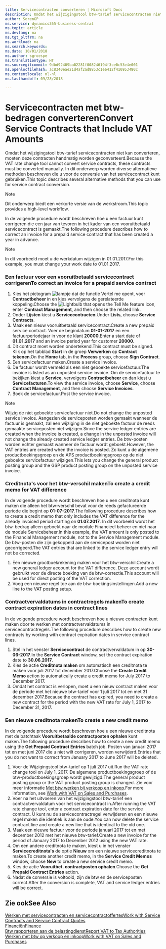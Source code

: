 ```yaml
---
title: Servicecontracten converteren | Microsoft Docs
description: Omdat het wijzigingstool btw-tarief servicecontracten niet kan converteren, moeten deze contracten handmatig worden geconverteerd. In dit onderwerp worden diverse alternatieve methoden beschreven die u voor de conversie van het servicecontract kunt gebruiken.
author: SorenGP
ms.service: dynamics365-business-central
ms.topic: article
ms.devlang: na
ms.tgt_pltfrm: na
ms.workload: na
ms.search.keywords: 
ms.date: 10/01/2018
ms.author: sgroespe
ms.translationtype: HT
ms.sourcegitcommit: 9dbd92409ba02281f008246194f3ce0c53e4e001
ms.openlocfilehash: ac8340eae21d4af2ad8853c1e6412f410953480c
ms.contentlocale: nl-nl
ms.lasthandoff: 09/28/2018

---
```

# <a name="convert-service-contracts-that-include-vat-amounts"></a><span data-ttu-id="1ebf5-104">Servicecontracten met btw-bedragen converteren</span><span class="sxs-lookup"><span data-stu-id="1ebf5-104">Convert Service Contracts that Include VAT Amounts</span></span>
<span data-ttu-id="1ebf5-105">Omdat het wijzigingstool btw-tarief servicecontracten niet kan converteren, moeten deze contracten handmatig worden geconverteerd.</span><span class="sxs-lookup"><span data-stu-id="1ebf5-105">Because the VAT rate change tool cannot convert service contracts, these contracts must be converted manually.</span></span> <span data-ttu-id="1ebf5-106">In dit onderwerp worden diverse alternatieve methoden beschreven die u voor de conversie van het servicecontract kunt gebruiken.</span><span class="sxs-lookup"><span data-stu-id="1ebf5-106">This topic describes several alternative methods that you can use for service contract conversion.</span></span>  

> [!NOTE]  
>  <span data-ttu-id="1ebf5-107">Dit onderwerp biedt een verkorte versie van de werkstroom.</span><span class="sxs-lookup"><span data-stu-id="1ebf5-107">This topic provides a high-level workflow.</span></span>  

 <span data-ttu-id="1ebf5-108">In de volgende procedure wordt beschreven hoe u een factuur kunt corrigeren die een jaar van tevoren in het kader van een vooruitbetaald servicecontract is gemaakt.</span><span class="sxs-lookup"><span data-stu-id="1ebf5-108">The following procedure describes how to correct an invoice for a prepaid service contract that has been created a year in advance.</span></span>  

> [!NOTE]  
>  <span data-ttu-id="1ebf5-109">In dit voorbeeld moet u de werkdatum wijzigen in 01.01.2017.</span><span class="sxs-lookup"><span data-stu-id="1ebf5-109">For this example, you must change your work date to 01.01.2017.</span></span>  

### <a name="to-correct-an-invoice-for-a-prepaid-service-contract"></a><span data-ttu-id="1ebf5-110">Een factuur voor een vooruitbetaald servicecontract corrigeren</span><span class="sxs-lookup"><span data-stu-id="1ebf5-110">To correct an invoice for a prepaid service contract</span></span>  
1. <span data-ttu-id="1ebf5-111">Kies het pictogram ![lampje dat de functie Vertel me opent](media/ui-search/search_small.png "Vertel me wat u wilt doen"), voer **Contractbeheer** in en kies vervolgens de gerelateerde koppeling.</span><span class="sxs-lookup"><span data-stu-id="1ebf5-111">Choose the ![Lightbulb that opens the Tell Me feature](media/ui-search/search_small.png "Tell me what you want to do") icon, enter **Contract Management**, and then choose the related link.</span></span>  
2. <span data-ttu-id="1ebf5-112">Onder **Lijsten** kiest u **Servicecontracten**.</span><span class="sxs-lookup"><span data-stu-id="1ebf5-112">Under **Lists**, choose **Service Contracts**.</span></span>  
3. <span data-ttu-id="1ebf5-113">Maak een nieuw vooruitbetaald servicecontract.</span><span class="sxs-lookup"><span data-stu-id="1ebf5-113">Create a new prepaid service contract.</span></span> <span data-ttu-id="1ebf5-114">Voer de begindatum **01-01-2017** en een factuurperiodejaar in voor de klant **20000**.</span><span class="sxs-lookup"><span data-stu-id="1ebf5-114">Enter a start date of **01.01.2017** and an invoice period year for customer **20000**.</span></span>  
4. <span data-ttu-id="1ebf5-115">Dit contract moet worden ondertekend.</span><span class="sxs-lookup"><span data-stu-id="1ebf5-115">This contract must be signed.</span></span> <span data-ttu-id="1ebf5-116">Klik op het tabblad **Start** in de groep **Verwerken** op **Contract tekenen**.</span><span class="sxs-lookup"><span data-stu-id="1ebf5-116">On the **Home** tab, in the **Process** group, choose **Sign Contract**.</span></span>  
5. <span data-ttu-id="1ebf5-117">Een servicefactuur maken.</span><span class="sxs-lookup"><span data-stu-id="1ebf5-117">Create a service invoice.</span></span>
6. <span data-ttu-id="1ebf5-118">De factuur wordt vermeld als een niet geboekte servicefactuur.</span><span class="sxs-lookup"><span data-stu-id="1ebf5-118">The invoice is listed as an unposted service invoice.</span></span> <span data-ttu-id="1ebf5-119">Om de servicefactuur te bekijken kiest u **Service**, vervolgens **Contractbeheer** en dan kiest u **Servicefacturen**.</span><span class="sxs-lookup"><span data-stu-id="1ebf5-119">To view the service invoice, choose **Service**, choose **Contract Management**, and then choose **Service Invoices**.</span></span>  
7. <span data-ttu-id="1ebf5-120">Boek de servicefactuur.</span><span class="sxs-lookup"><span data-stu-id="1ebf5-120">Post the service invoice.</span></span>  

> [!NOTE]  
>  <span data-ttu-id="1ebf5-121">Wijzig de niet geboekte servicefactuur niet.</span><span class="sxs-lookup"><span data-stu-id="1ebf5-121">Do not change the unposted service invoice.</span></span> <span data-ttu-id="1ebf5-122">Aangezien de serviceposten worden gemaakt wanneer de factuur is gemaakt, zal een wijziging in de niet geboekte factuur de reeds gemaakte serviceposten niet wijzigen.</span><span class="sxs-lookup"><span data-stu-id="1ebf5-122">Since the service ledger entries are created when the invoice is created, a change in the unposted invoice will not change the already created service ledger entries.</span></span> <span data-ttu-id="1ebf5-123">De btw-posten worden echter gemaakt wanneer de factuur wordt geboekt.</span><span class="sxs-lookup"><span data-stu-id="1ebf5-123">However, the VAT entries are created when the invoice is posted.</span></span> <span data-ttu-id="1ebf5-124">Zo kunt u de algemene productboekingsgroep en de APS productboekingsgroep op de niet geboekte servicefactuur wijzigen.</span><span class="sxs-lookup"><span data-stu-id="1ebf5-124">This lets you change the general product posting group and the GSP product posting group on the unposted service invoice.</span></span>  

### <a name="to-create-a-credit-memo-for-vat-difference"></a><span data-ttu-id="1ebf5-125">Creditnota's voor het btw-verschil maken</span><span class="sxs-lookup"><span data-stu-id="1ebf5-125">To create a credit memo for VAT difference</span></span>  
<span data-ttu-id="1ebf5-126">In de volgende procedure wordt beschreven hoe u een creditnota kunt maken die alleen het btw-verschil bevat voor de reeds gefactureerde periode die begint op **01-07-2017**.</span><span class="sxs-lookup"><span data-stu-id="1ebf5-126">The following procedure describes how to create a credit memo that only includes the VAT difference for the already invoiced period starting on **01.07.2017**.</span></span> <span data-ttu-id="1ebf5-127">In dit voorbeeld wordt het btw-bedrag alleen geboekt naar de module Financieel beheer en niet naar de module Servicebeheer.</span><span class="sxs-lookup"><span data-stu-id="1ebf5-127">In this example, the VAT amount is only posted to the Financial Management module, not to the Service Management module.</span></span> <span data-ttu-id="1ebf5-128">De btw-posten die zijn gekoppeld aan de servicepost worden niet gecorrigeerd.</span><span class="sxs-lookup"><span data-stu-id="1ebf5-128">The VAT entries that are linked to the service ledger entry will not be corrected.</span></span>  

1. <span data-ttu-id="1ebf5-129">Een nieuwe grootboekrekening maken voor het btw-verschil.</span><span class="sxs-lookup"><span data-stu-id="1ebf5-129">Create a new general ledger account for the VAT difference.</span></span> <span data-ttu-id="1ebf5-130">Deze account wordt gebruikt voor de directe boeking van de btw-correctie.</span><span class="sxs-lookup"><span data-stu-id="1ebf5-130">This account will be used for direct posting of the VAT correction.</span></span>  
2. <span data-ttu-id="1ebf5-131">Voeg een nieuwe regel toe aan de btw-boekingsinstellingen.</span><span class="sxs-lookup"><span data-stu-id="1ebf5-131">Add a new line to the VAT posting setup.</span></span>  

### <a name="to-create-contract-expiration-dates-in-contract-lines"></a><span data-ttu-id="1ebf5-132">Contractvervaldatums in contractregels maken</span><span class="sxs-lookup"><span data-stu-id="1ebf5-132">To create contract expiration dates in contract lines</span></span>  
<span data-ttu-id="1ebf5-133">In de volgende procedure wordt beschreven hoe u nieuwe contracten kunt maken door te werken met contractvervaldatums in servicecontractregels.</span><span class="sxs-lookup"><span data-stu-id="1ebf5-133">The following procedure describes how to create new contracts by working with contract expiration dates in service contract lines.</span></span>  

1. <span data-ttu-id="1ebf5-134">Stel in het venster **Servicecontract** de contractvervaldatum in op **30-06-2017**.</span><span class="sxs-lookup"><span data-stu-id="1ebf5-134">In the **Service Contract** window, set the contract expiration date to **30.06.2017**.</span></span>  
2. <span data-ttu-id="1ebf5-135">Kies de actie **Creditnota maken** om automatisch een creditnota te maken voor juli 2017 tot december 2017.</span><span class="sxs-lookup"><span data-stu-id="1ebf5-135">Choose the **Create Credit Memo** action to automatically create a credit memo for July 2017 to December 2017.</span></span>  
3. <span data-ttu-id="1ebf5-136">Omdat het contract is verlopen, moet u een nieuw contract maken voor de periode met het nieuwe btw-tarief voor 1 juli 2017 tot en met 31 december 2017.</span><span class="sxs-lookup"><span data-stu-id="1ebf5-136">Because the contract has expired, you need to create a new contract for the period with the new VAT rate for July 1, 2017 to December 31, 2017.</span></span>  

### <a name="to-create-a-new-credit-memo"></a><span data-ttu-id="1ebf5-137">Een nieuwe creditnota maken</span><span class="sxs-lookup"><span data-stu-id="1ebf5-137">To create a new credit memo</span></span>  
<span data-ttu-id="1ebf5-138">In de volgende procedure wordt beschreven hoe u een nieuwe creditnota met de batchtaak **Vooruitbetaalde contractposten ophalen** kunt maken.</span><span class="sxs-lookup"><span data-stu-id="1ebf5-138">The following procedure describes how to create a new credit memo using the **Get Prepaid Contract Entries** batch job.</span></span> <span data-ttu-id="1ebf5-139">Posten van januari 2017 tot en met juni 2017 die u niet wilt corrigeren, worden verwijderd.</span><span class="sxs-lookup"><span data-stu-id="1ebf5-139">Entries that you do not want to correct from January 2017 to June 2017 will be deleted.</span></span>  

1. <span data-ttu-id="1ebf5-140">Voer de Wijzigingstool btw-tarief op 1 juli 2017 uit.</span><span class="sxs-lookup"><span data-stu-id="1ebf5-140">Run the VAT rate change tool on July 1, 2017.</span></span> <span data-ttu-id="1ebf5-141">De algemene productboekingsgroep of de btw-productboekingsgroep wordt gewijzigd.</span><span class="sxs-lookup"><span data-stu-id="1ebf5-141">The general product posting group or the VAT product posting group is changed.</span></span> <span data-ttu-id="1ebf5-142">Zie voor meer informatie [Met btw werken bij verkoop en inkoop](finance-work-with-vat.md).</span><span class="sxs-lookup"><span data-stu-id="1ebf5-142">For more information, see [Work with VAT on Sales and Purchases](finance-work-with-vat.md).</span></span>  
2. <span data-ttu-id="1ebf5-143">Voer na het uitvoeren van het wijzigingstool btw-tarief een contractvervaldatum voor het servicecontract in.</span><span class="sxs-lookup"><span data-stu-id="1ebf5-143">After running the VAT rate change tool, enter a contract expiration date for the service contract.</span></span> <span data-ttu-id="1ebf5-144">U kunt nu de servicecontractregel verwijderen en een nieuwe regel maken die identiek is aan de oude.</span><span class="sxs-lookup"><span data-stu-id="1ebf5-144">You can now delete the service contract line and create a new line that is identical to the old one.</span></span>  
3. <span data-ttu-id="1ebf5-145">Maak een nieuwe factuur voor de periode januari 2017 tot en met december 2012 met het nieuwe btw-tarief.</span><span class="sxs-lookup"><span data-stu-id="1ebf5-145">Create a new invoice for the period of January 2017 to December 2012 using the new VAT rate.</span></span>  
4. <span data-ttu-id="1ebf5-146">Om een andere creditnota te maken, kiest u in het venster **Servicecreditnota's** de optie **Nieuw** om een nieuwe servicecreditnota te maken.</span><span class="sxs-lookup"><span data-stu-id="1ebf5-146">To create another credit memo, in the **Service Credit Memos** window, choose **New** to create a new service credit memo.</span></span>  
5. <span data-ttu-id="1ebf5-147">Kies de actie **Vooruitbet. contractposten ophalen**.</span><span class="sxs-lookup"><span data-stu-id="1ebf5-147">Choose the **Get Prepaid Contract Entries** action.</span></span>  
6. <span data-ttu-id="1ebf5-148">Nadat de conversie is voltooid, zijn de btw en de serviceposten correct.</span><span class="sxs-lookup"><span data-stu-id="1ebf5-148">After the conversion is complete, VAT and service ledger entries will be correct.</span></span>  

## <a name="see-also"></a><span data-ttu-id="1ebf5-149">Zie ook</span><span class="sxs-lookup"><span data-stu-id="1ebf5-149">See Also</span></span>  
[<span data-ttu-id="1ebf5-150">Werken met servicecontracten en servicecontractoffertes</span><span class="sxs-lookup"><span data-stu-id="1ebf5-150">Work with Service Contracts and Service Contract Quotes</span></span>](service-how-to-create-service-contracts-and-service-contract-quotes.md)  
[<span data-ttu-id="1ebf5-151">Financiën</span><span class="sxs-lookup"><span data-stu-id="1ebf5-151">Finance</span></span>](finance.md)  
[<span data-ttu-id="1ebf5-152">Btw rapporteren aan de belastingdienst</span><span class="sxs-lookup"><span data-stu-id="1ebf5-152">Report VAT to Tax Authorities</span></span>](finance-how-report-vat.md)  
[<span data-ttu-id="1ebf5-153">Werken met btw op verkoop en inkoop</span><span class="sxs-lookup"><span data-stu-id="1ebf5-153">Work with VAT on Sales and Purchases</span></span>](finance-work-with-vat.md)  

